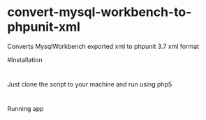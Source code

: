 # convert-mysql-workbench-to-phpunit-xml
Converts MysqlWorkbench exported xml to phpunit 3.7 xml format

#Installation
#
Just clone the script to your machine and run using php5
#
Running app

